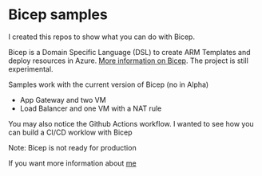 # Bicep samples



I created this repos to show what you can do with Bicep. 

Bicep is a Domain Specific Language (DSL) to create ARM Templates and deploy resources in Azure. 
[More information on Bicep](https://github.com/Azure/bicep). The project is still experimental.

Samples work with the current version of Bicep (no in Alpha)

* App Gateway and two VM
* Load Balancer and one VM with a NAT rule



You may also notice the Github Actions workflow. I wanted to see how you can build a CI/CD worklow with Bicep

Note: Bicep is not ready for production 

If you want more information about [me](https://github.com/omiossec)